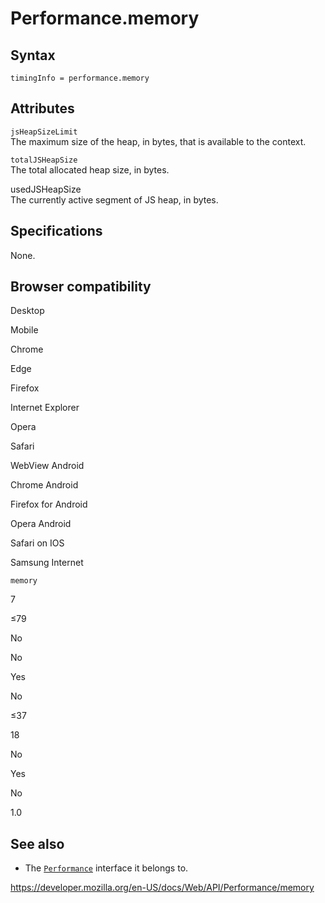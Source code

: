# Performance.memory

## Syntax

    timingInfo = performance.memory

## Attributes

`jsHeapSizeLimit`  
The maximum size of the heap, in bytes, that is available to the context.

`totalJSHeapSize`  
The total allocated heap size, in bytes.

usedJSHeapSize  
The currently active segment of JS heap, in bytes.

## Specifications

None.

## Browser compatibility

Desktop

Mobile

Chrome

Edge

Firefox

Internet Explorer

Opera

Safari

WebView Android

Chrome Android

Firefox for Android

Opera Android

Safari on IOS

Samsung Internet

`memory`

7

≤79

No

No

Yes

No

≤37

18

No

Yes

No

1.0

## See also

- The [`Performance`](../performance) interface it belongs to.

<a href="https://developer.mozilla.org/en-US/docs/Web/API/Performance/memory" class="_attribution-link">https://developer.mozilla.org/en-US/docs/Web/API/Performance/memory</a>
